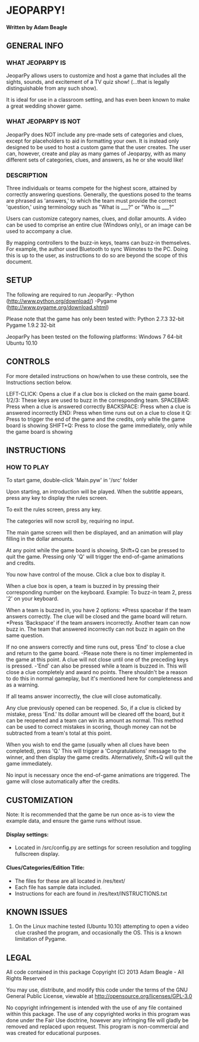 JEOPARPY!
=========
#### Written by Adam Beagle ####



## GENERAL INFO ##

### WHAT JEOPARPY IS ###

JeoparPy allows users to customize and host a game 
that includes all the sights, sounds, and excitement
of a TV quiz show! (...that is legally distinguishable 
from any such show).

It is ideal for use in a classroom setting,
and has even been known to make a great wedding shower game.

### WHAT JEOPARPY IS NOT ###

JeoparPy does NOT include any pre-made sets of categories and clues,
except for placeholders to aid in formatting your own.
It is instead only designed to be used to host a custom game that the user creates.
The user can, however, create and play as many games of Jeoparpy,
with as many different sets of categories, clues, and answers, as he or she would like!


### DESCRIPTION ###

Three individuals or teams compete for the highest score,
attained by correctly answering questions.
Generally, the questions posed to the teams are phrased
as 'answers,' to which the team must provide the correct
'question,' using terminology such as "What is ___?" or "Who is ___?" 

Users can customize category names, clues, and dollar amounts.
A video can be used to comprise an entire clue (Windows only), 
or an image can be used to accompany a clue.

By mapping controllers to the buzz-in keys, teams can buzz-in themselves.
 For example, the author used Bluetooth to sync Wiimotes 
to the PC. Doing this is up to the user, as instructions to 
do so are beyond the scope of this document.



## SETUP ##

The following are required to run JeoparPy:
  -Python (http://www.python.org/download/)
  -Pygame (http://www.pygame.org/download.shtml)

Please note that the game has only been tested with:
  Python 2.7.3 32-bit
  Pygame 1.9.2 32-bit

JeoparPy has been tested on the following platforms:
  Windows 7 64-bit
  Ubuntu 10.10



## CONTROLS ##

For more detailed instructions on how/when to use these controls, 
see the Instructions section below.

LEFT-CLICK: Opens a clue if a clue box is clicked on the main game board.
1/2/3:      These keys are used to buzz in the corresponding team.
SPACEBAR:   Press when a clue is answered correctly
BACKSPACE:  Press when a clue is answered incorrectly
END:        Press when time runs out on a clue to close it
Q:          Press to trigger the end of the game and the credits, only while the game board is showing
SHIFT+Q:    Press to close the game immediately, only while the game board is showing



## INSTRUCTIONS ##

### HOW TO PLAY ###
To start game, double-click 'Main.pyw' in '/src' folder

Upon starting, an introduction will be played. 
When the subtitle appears, press any key to display the rules screen.

To exit the rules screen, press any key.

The categories will now scroll by, requiring no input.

The main game screen will then be displayed, and an animation will play filling in the dollar amounts.

At any point while the game board is showing, Shift+Q can be pressed to quit the game. 
Pressing only 'Q' will trigger the end-of-game animations and credits.

You now have control of the mouse. Click a clue box to display it.

When a clue box is open, a team is buzzed in by pressing their corresponding number on the keyboard.
Example: To buzz-in team 2, press '2' on your keyboard.

When a team is buzzed in, you have 2 options:
  *Press spacebar if the team answers correctly. The clue will be closed and the game board will return.
  *Press 'Backspace' if the team answers incorrectly. Another team can now buzz in. The team that answered incorrectly can not buzz in again on the same question.

If no one answers correctly and time runs out, press 'End' to close a clue and return to the game board.
    -Please note there is no timer implemented in the game at this point. A clue will not close until one of the preceding keys is pressed.
    -'End' can also be pressed while a team is buzzed in. This will close a clue completely and award no points. There shouldn't be a reason to do this in normal gameplay, but it's mentioned here for completeness and as a warning.

If all teams answer incorrectly, the clue will close automatically.

Any clue previously opened can be reopened. 
So, if a clue is clicked by mistake, press 'End.' Its dollar amount will be cleared off the board, but it can be reopened and a team can win its amount as normal. This method can be used to correct mistakes in scoring, though money can not be subtracted from a team's total at this point.

When you wish to end the game (usually when all clues have been completed), press 'Q.'
This will trigger a 'Congratulations' message to the winner, and then display the game credits.
Alternatively, Shift+Q will quit the game immediately.

No input is necessary once the end-of-game animations are triggered.
The game will close automatically after the credits.



## CUSTOMIZATION ##

Note: It is recommended that the game be run once as-is 
to view the example data, and ensure the game runs without issue. 

#### Display settings: ####
  * Located in /src/config.py are settings for screen resolution and toggling 
    fullscreen display.

#### Clues/Categories/Edition Title: ####
  * The files for these are all located in /res/text/
  * Each file has sample data included.
  * Instructions for each are found in /res/text/INSTRUCTIONS.txt
    

## KNOWN ISSUES ##

  1. On the Linux machine tested (Ubuntu 10.10) attempting to open a video clue crashed the program, and occasionally the OS. This is a known limitation of Pygame.


## LEGAL ##

All code contained in this package
Copyright (C) 2013 Adam Beagle - All Rights Reserved

You may use, distribute, and modify this code under the 
terms of the GNU General Public License, 
viewable at http://opensource.org/licenses/GPL-3.0

No copyright infringement is intended with the use of any file contained within this package.
The use of any copyrighted works in this program was done under the Fair Use doctrine, however any infringing file will gladly be removed and replaced upon request.
This program is non-commercial and was created for educational purposes.

